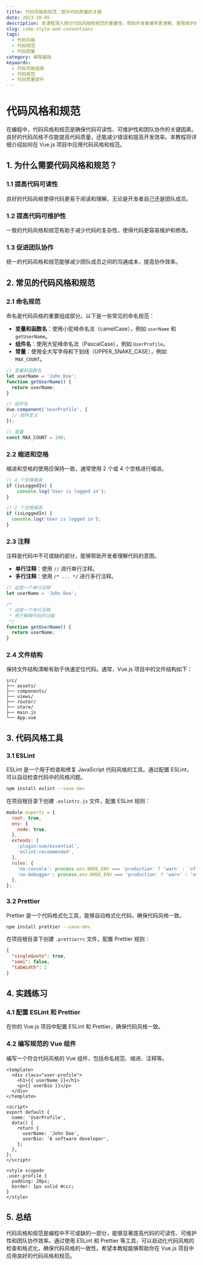 ```yaml
---
title: 代码风格和规范：提升代码质量的关键
date: 2023-10-05
description: 本课程深入探讨代码风格和规范的重要性，帮助开发者编写更清晰、更易维护的代码。学习如何应用一致的命名约定、缩进规则和注释策略，以及如何使用工具自动化代码风格检查。
slug: code-style-and-conventions
tags:
  - 代码风格
  - 代码规范
  - 代码质量
category: 编程基础
keywords:
  - 代码风格指南
  - 代码规范
  - 代码质量提升
---
```


# 代码风格和规范

在编程中，代码风格和规范是确保代码可读性、可维护性和团队协作的关键因素。良好的代码风格不仅能提高代码质量，还能减少错误和提高开发效率。本教程将详细介绍如何在 Vue.js 项目中应用代码风格和规范。

## 1. 为什么需要代码风格和规范？

### 1.1 提高代码可读性
良好的代码风格使得代码更易于阅读和理解，无论是开发者自己还是团队成员。

### 1.2 提高代码可维护性
一致的代码风格和规范有助于减少代码的复杂性，使得代码更容易维护和修改。

### 1.3 促进团队协作
统一的代码风格和规范能够减少团队成员之间的沟通成本，提高协作效率。

## 2. 常见的代码风格和规范

### 2.1 命名规范
命名是代码风格的重要组成部分。以下是一些常见的命名规范：

- **变量和函数名**：使用小驼峰命名法（camelCase），例如 `userName` 和 `getUserName`。
- **组件名**：使用大驼峰命名法（PascalCase），例如 `UserProfile`。
- **常量**：使用全大写字母和下划线（UPPER_SNAKE_CASE），例如 `MAX_COUNT`。

```javascript
// 变量和函数名
let userName = 'John Doe';
function getUserName() {
  return userName;
}

// 组件名
Vue.component('UserProfile', {
  // 组件定义
});

// 常量
const MAX_COUNT = 100;
```

### 2.2 缩进和空格
缩进和空格的使用应保持一致，通常使用 2 个或 4 个空格进行缩进。

```javascript
// 4 个空格缩进
if (isLoggedIn) {
    console.log('User is logged in');
}

// 2 个空格缩进
if (isLoggedIn) {
  console.log('User is logged in');
}
```

### 2.3 注释
注释是代码中不可或缺的部分，能够帮助开发者理解代码的意图。

- **单行注释**：使用 `//` 进行单行注释。
- **多行注释**：使用 `/* ... */` 进行多行注释。

```javascript
// 这是一个单行注释
let userName = 'John Doe';

/*
 * 这是一个多行注释
 * 用于解释代码的功能
 */
function getUserName() {
  return userName;
}
```

### 2.4 文件结构
保持文件结构清晰有助于快速定位代码。通常，Vue.js 项目中的文件结构如下：

```
src/
├── assets/
├── components/
├── views/
├── router/
├── store/
├── main.js
└── App.vue
```

## 3. 代码风格工具

### 3.1 ESLint
ESLint 是一个用于检查和修复 JavaScript 代码风格的工具。通过配置 ESLint，可以自动检查代码中的风格问题。

```bash
npm install eslint --save-dev
```

在项目根目录下创建 `.eslintrc.js` 文件，配置 ESLint 规则：

```javascript
module.exports = {
  root: true,
  env: {
    node: true,
  },
  extends: [
    'plugin:vue/essential',
    'eslint:recommended',
  ],
  rules: {
    'no-console': process.env.NODE_ENV === 'production' ? 'warn' : 'off',
    'no-debugger': process.env.NODE_ENV === 'production' ? 'warn' : 'off',
  },
};
```

### 3.2 Prettier
Prettier 是一个代码格式化工具，能够自动格式化代码，确保代码风格一致。

```bash
npm install prettier --save-dev
```

在项目根目录下创建 `.prettierrc` 文件，配置 Prettier 规则：

```json
{
  "singleQuote": true,
  "semi": false,
  "tabWidth": 2
}
```

## 4. 实践练习

### 4.1 配置 ESLint 和 Prettier
在你的 Vue.js 项目中配置 ESLint 和 Prettier，确保代码风格一致。

### 4.2 编写规范的 Vue 组件
编写一个符合代码风格的 Vue 组件，包括命名规范、缩进、注释等。

```vue
<template>
  <div class="user-profile">
    <h1>{{ userName }}</h1>
    <p>{{ userBio }}</p>
  </div>
</template>

<script>
export default {
  name: 'UserProfile',
  data() {
    return {
      userName: 'John Doe',
      userBio: 'A software developer',
    };
  },
};
</script>

<style scoped>
.user-profile {
  padding: 20px;
  border: 1px solid #ccc;
}
</style>
```

## 5. 总结

代码风格和规范是编程中不可或缺的一部分，能够显著提高代码的可读性、可维护性和团队协作效率。通过使用 ESLint 和 Prettier 等工具，可以自动化代码风格的检查和格式化，确保代码风格的一致性。希望本教程能够帮助你在 Vue.js 项目中应用良好的代码风格和规范。